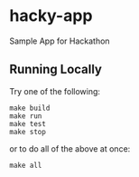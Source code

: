 # hacky-app
Sample App for Hackathon

## Running Locally

Try one of the following:

```
make build
make run
make test
make stop
```

or to do all of the above at once:

```
make all
```
